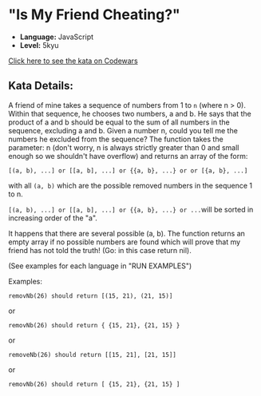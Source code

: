 # "Is My Friend Cheating?"

* **Language:** JavaScript
* **Level:**    5kyu

[Click here to see the kata on Codewars](https://www.codewars.com/kata/5547cc7dcad755e480000004)

## Kata Details:

A friend of mine takes a sequence of numbers from 1 to `n` (where n > 0).
Within that sequence, he chooses two numbers, a and b.
He says that the product of a and b should be equal to the sum of all numbers in the sequence, excluding a and b.
Given a number n, could you tell me the numbers he excluded from the sequence?
The function takes the parameter: n (don't worry, n is always strictly greater than 0 and small enough so we shouldn't have overflow) and returns an array of the form:

    [(a, b), ...] or [[a, b], ...] or {{a, b}, ...} or or [{a, b}, ...]

with all `(a, b)` which are the possible removed numbers in the sequence 1 to n.

`[(a, b), ...] or [[a, b], ...] or {{a, b}, ...} or ...`will be sorted in increasing order of the "a".

It happens that there are several possible (a, b). The function returns an empty array if no possible numbers are found which will prove that my friend has not told the truth! (Go: in this case return nil).

(See examples for each language in "RUN EXAMPLES")

Examples:

    removNb(26) should return [(15, 21), (21, 15)]

or

    removNb(26) should return { {15, 21}, {21, 15} }

or

    removeNb(26) should return [[15, 21], [21, 15]]

or

    removNb(26) should return [ {15, 21}, {21, 15} ]
